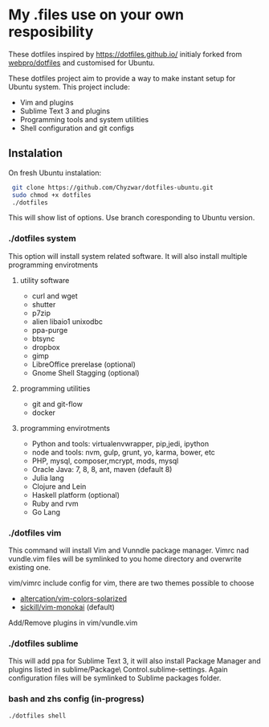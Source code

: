 # My .files use on your own resposibility

These dotfiles inspired by https://dotfiles.github.io/ initialy forked from [webpro/dotfiles](https://github.com/webpro/dotfiles) and customised for Ubuntu.

These dotfiles project aim to provide a way to make instant setup for Ubuntu system. This project include:

- Vim and plugins
- Sublime Text 3 and plugins
- Programming tools and system utilities
- Shell configuration and git configs

## Instalation
On fresh Ubuntu instalation:
```sh
 git clone https://github.com/Chyzwar/dotfiles-ubuntu.git
 sudo chmod +x dotfiles 
 ./dotfiles
```
This will show list of options. Use branch coresponding to Ubuntu version. 


### ./dotfiles system  
This option will install system related software. It will also install multiple programming envirotments 

1. utility software
	* curl and wget
	* shutter
	* p7zip
	* alien libaio1 unixodbc
	* ppa-purge
	* btsync
	* dropbox
	* gimp
	* LibreOffice prerelase (optional)
	* Gnome Shell Stagging (optional)

2. programming utilities
	* git and git-flow
	* docker

3. programming envirotments
	* Python and tools: virtualenvwrapper, pip,jedi, ipython
	* node and tools: nvm, gulp, grunt, yo, karma, bower, etc
	* PHP, mysql, composer,mcrypt, mods, mysql
	* Oracle Java: 7, 8, 8, ant, maven (default 8)
	* Julia lang
	* Clojure and Lein
	* Haskell platform (optional)
	* Ruby and rvm
	* Go Lang



### ./dotfiles vim
This command will install Vim and Vunndle package manager. Vimrc nad vundle.vim files will be symlinked to you home directory and overwrite existing one.

vim/vimrc include config for vim, there are two themes possible to choose
- [altercation/vim-colors-solarized](https://github.com/altercation/vim-colors-solarized)
- [sickill/vim-monokai](https://github.com/sickill/vim-monokai) (default)

Add/Remove plugins in vim/vundle.vim


### ./dotfiles sublime
This will add ppa for Sublime Text 3, it will also install Package Manager and plugins listed in sublime/Package\ Control.sublime-settings. 
Again configuration files will be symlinked to Sublime packages folder. 

### bash and zhs config (in-progress)
```sh
./dotfiles shell
```